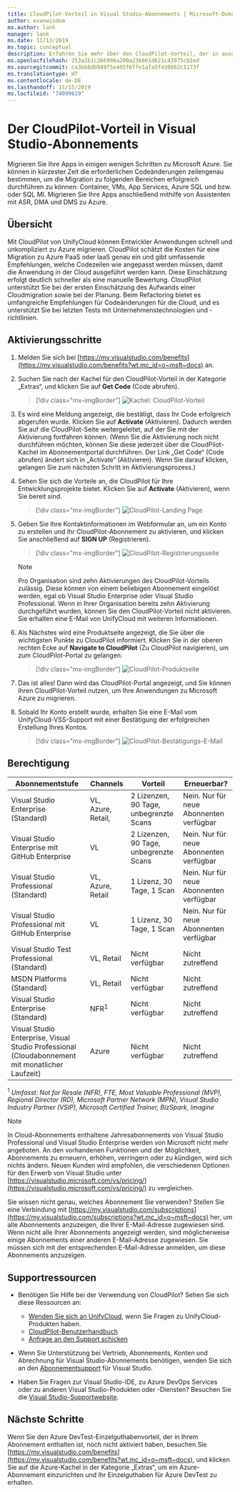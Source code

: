 ```yaml
---
title: CloudPilot-Vorteil in Visual Studio-Abonnements | Microsoft-Dokumentation
author: evanwindom
ms.author: lank
manager: lank
ms.date: 11/13/2019
ms.topic: conceptual
description: Erfahren Sie mehr über den CloudPilot-Vorteil, der in ausgewählten Visual Studio-Abonnements enthalten ist.
ms.openlocfilehash: 253a1b1c3b6996a200a236661d621c43975cb1ed
ms.sourcegitcommit: ca3bb6db949f5e405f6ffe1afa5f430662c1173f
ms.translationtype: HT
ms.contentlocale: de-DE
ms.lasthandoff: 11/15/2019
ms.locfileid: "74099619"
---
```

# <a name="the-cloudpilot-benefit-in-visual-studio-subscriptions"></a>Der CloudPilot-Vorteil in Visual Studio-Abonnements
Migrieren Sie Ihre Apps in einigen wenigen Schritten zu Microsoft Azure. Sie können in kürzester Zeit die erforderlichen Codeänderungen zeilengenau bestimmen, um die Migration zu folgenden Bereichen erfolgreich durchführen zu können: Container, VMs, App Services, Azure SQL und bzw. oder SQL MI. Migrieren Sie Ihre Apps anschließend mithilfe von Assistenten mit ASR, DMA und DMS zu Azure.

## <a name="overview"></a>Übersicht
Mit CloudPilot von UnifyCloud können Entwickler Anwendungen schnell und unkompliziert zu Azure migrieren.  CloudPilot schätzt die Kosten für eine Migration zu Azure PaaS oder IaaS genau ein und gibt umfassende Empfehlungen, welche Codezeilen wie angepasst werden müssen, damit die Anwendung in der Cloud ausgeführt werden kann. Diese Einschätzung erfolgt deutlich schneller als eine manuelle Bewertung. CloudPilot unterstützt Sie bei der ersten Einschätzung des Aufwands einer Cloudmigration sowie bei der Planung. Beim Refactoring bietet es umfangreiche Empfehlungen für Codeänderungen für die Cloud, und es unterstützt Sie bei letzten Tests mit Unternehmenstechnologien und -richtlinien.

## <a name="activation-steps"></a>Aktivierungsschritte
1. Melden Sie sich bei [https://my.visualstudio.com/benefits](https://my.visualstudio.com/benefits?wt.mc_id=o~msft~docs) an.

2. Suchen Sie nach der Kachel für den CloudPilot-Vorteil in der Kategorie „Extras“, und klicken Sie auf **Get Code** (Code abrufen).

   > [!div class="mx-imgBorder"]
   > ![Kachel: CloudPilot-Vorteil](_img/vs-cloudpilot/vs-cloudpilot-tile-ent.png)

0. Es wird eine Meldung angezeigt, die bestätigt, dass Ihr Code erfolgreich abgerufen wurde.  Klicken Sie auf **Activate** (Aktivieren). Dadurch werden Sie auf die CloudPilot-Seite weitergeleitet, auf der Sie mit der Aktivierung fortfahren können.  (Wenn Sie die Aktivierung noch nicht durchführen möchten, können Sie diese jederzeit über die CloudPilot-Kachel im Abonnementportal durchführen.  Der Link „Get Code“ (Code abrufen) ändert sich in „Activate“ (Aktivieren). Wenn Sie darauf klicken, gelangen Sie zum nächsten Schritt im Aktivierungsprozess.)

0. Sehen Sie sich die Vorteile an, die CloudPilot für Ihre Entwicklungsprojekte bietet.  Klicken Sie auf **Activate** (Aktivieren), wenn Sie bereit sind.

   > [!div class="mx-imgBorder"]
   > ![CloudPilot-Landing Page](_img/vs-cloudpilot/vs-cloudpilot-landing.png)

0. Geben Sie Ihre Kontaktinformationen im Webformular an, um ein Konto zu erstellen und Ihr CloudPilot-Abonnement zu aktivieren, und klicken Sie anschließend auf **SIGN UP** (Registrieren).

   > [!div class="mx-imgBorder"]
   > ![CloudPilot-Registrierungsseite](_img/vs-cloudpilot/vs-cloudpilot-register.png)

   > [!NOTE]
   > Pro Organisation sind zehn Aktivierungen des CloudPilot-Vorteils zulässig. Diese können von einem beliebigen Abonnement eingelöst werden, egal ob Visual Studio Enterprise oder Visual Studio Professional.  Wenn in Ihrer Organisation bereits zehn Aktivierung durchgeführt wurden, können Sie den CloudPilot-Vorteil nicht aktivieren. Sie erhalten eine E-Mail von UnifyCloud mit weiteren Informationen.

0. Als Nächstes wird eine Produktseite angezeigt, die Sie über die wichtigsten Punkte zu CloudPilot informiert.  Klicken Sie in der oberen rechten Ecke auf **Navigate to CloudPilot** (Zu CloudPilot navigieren), um zum CloudPilot-Portal zu gelangen.

    > [!div class="mx-imgBorder"]
    > ![CloudPilot-Produktseite](_img/vs-cloudpilot/vs-cloudpilot-navigate.png)

0. Das ist alles!  Dann wird das CloudPilot-Portal angezeigt, und Sie können Ihren CloudPilot-Vorteil nutzen, um Ihre Anwendungen zu Microsoft Azure zu migrieren.

0. Sobald Ihr Konto erstellt wurde, erhalten Sie eine E-Mail vom UnifyCloud-VSS-Support mit einer Bestätigung der erfolgreichen Erstellung Ihres Kontos.

    > [!div class="mx-imgBorder"]
    > ![CloudPilot-Bestätigungs-E-Mail](_img/vs-cloudpilot/vs-cloudpilot-email.png)

## <a name="eligibility"></a>Berechtigung

| Abonnementstufe                                                 |     Channels                                            | Vorteil                                                          | Erneuerbar?    |
|--------------------------------------------------------------------|---------------------------------------------------------|------------------------------------------------------------------|---------------|
| Visual Studio Enterprise (Standard)   | VL, Azure, Retail, | 2 Lizenzen, 90 Tage, unbegrenzte Scans       |  Nein.  Nur für neue Abonnenten verfügbar          |
| Visual Studio Enterprise mit GitHub Enterprise   | VL | 2 Lizenzen, 90 Tage, unbegrenzte Scans       |  Nein.  Nur für neue Abonnenten verfügbar          |
| Visual Studio Professional (Standard) | VL, Azure, Retail                                       | 1 Lizenz, 30 Tage, 1 Scan                                                            |  Nein.  Nur für neue Abonnenten verfügbar           |
| Visual Studio Professional mit GitHub Enterprise | VL | 1 Lizenz, 30 Tage, 1 Scan                                                            |  Nein.  Nur für neue Abonnenten verfügbar           |
| Visual Studio Test Professional (Standard)                         | VL, Retail                                              | Nicht verfügbar                                             |  Nicht zutreffend           |
| MSDN Platforms (Standard)                                          | VL, Retail                                              | Nicht verfügbar                                              |  Nicht zutreffend          |
| Visual Studio Enterprise (Standard)  | NFR<sup>1</sup> |Nicht verfügbar  | Nicht zutreffend |
| Visual Studio Enterprise, Visual Studio Professional (Cloudabonnement mit monatlicher Laufzeit) | Azure | Nicht verfügbar | Nicht zutreffend |

<sup>1</sup> *Umfasst:  Not for Resale (NFR), FTE, Most Valuable Professional (MVP), Regional Director (RD), Microsoft Partner Network (MPN), Visual Studio Industry Partner (VSIP), Microsoft Certified Trainer, BizSpark, Imagine*

> [!NOTE]
> In Cloud-Abonnements enthaltene Jahresabonnements von Visual Studio Professional und Visual Studio Enterprise werden von Microsoft nicht mehr angeboten. An den vorhandenen Funktionen und der Möglichkeit, Abonnements zu erneuern, erhöhen, verringern oder zu kündigen, wird sich nichts ändern. Neuen Kunden wird empfohlen, die verschiedenen Optionen für den Erwerb von Visual Studio unter [https://visualstudio.microsoft.com/vs/pricing/](https://visualstudio.microsoft.com/vs/pricing/) zu vergleichen.

Sie wissen nicht genau, welches Abonnement Sie verwenden?  Stellen Sie eine Verbindung mit [https://my.visualstudio.com/subscriptions](https://my.visualstudio.com/subscriptions?wt.mc_id=o~msft~docs) her, um alle Abonnements anzuzeigen, die Ihrer E-Mail-Adresse zugewiesen sind. Wenn nicht alle Ihrer Abonnements angezeigt werden, sind möglicherweise einige Abonnements einer anderen E-Mail-Adresse zugewiesen.  Sie müssen sich mit der entsprechenden E-Mail-Adresse anmelden, um diese Abonnements anzuzeigen.

## <a name="support-resources"></a>Supportressourcen
- Benötigen Sie Hilfe bei der Verwendung von CloudPilot?  Sehen Sie sich diese Ressourcen an:
  - [Wenden Sie sich an UnifyCloud](https://www.unifycloud.com/contacts/), wenn Sie Fragen zu UnifyCloud-Produkten haben.
  - [CloudPilot-Benutzerhandbuch](https://www.cloudatlasinc.com/cloudpilot/doc/CloudPilot-User-Manual.pdf )
  - [Anfrage an den Support schicken](https://support.datacamp.com/hc/requests/new)

- Wenn Sie Unterstützung bei Vertrieb, Abonnements, Konten und Abrechnung für Visual Studio-Abonnements benötigen, wenden Sie sich an den [Abonnementsupport](https://visualstudio.microsoft.com/subscriptions/support/) für Visual Studio.
- Haben Sie Fragen zur Visual Studio-IDE, zu Azure DevOps Services oder zu anderen Visual Studio-Produkten oder -Diensten?  Besuchen Sie die [Visual Studio-Supportwebsite](https://visualstudio.microsoft.com/support/).

## <a name="next-steps"></a>Nächste Schritte

Wenn Sie den Azure DevTest-Einzelguthabenvorteil, der in Ihrem Abonnement enthalten ist, noch nicht aktiviert haben, besuchen Sie [https://my.visualstudio.com/benefits](https://my.visualstudio.com/benefits?wt.mc_id=o~msft~docs), und klicken Sie auf die Azure-Kachel in der Kategorie „Extras“, um ein Azure-Abonnement einzurichten und Ihr Einzelguthaben für Azure DevTest zu erhalten.
